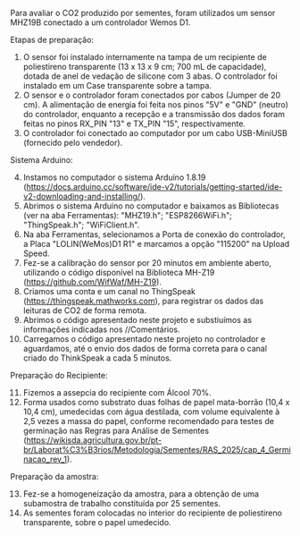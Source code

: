 Para avaliar o CO2 produzido por sementes, foram utilizados um sensor MHZ19B conectado a um controlador Wemos D1.

Etapas de preparação:

1. O sensor foi instalado internamente na tampa de um recipiente de poliestireno transparente (13 x 13 x 9 cm; 700 mL de capacidade), dotada de anel de vedação de silicone com 3 abas. O controlador foi instalado em um Case transparente sobre a tampa. 
2. O sensor e o controlador foram conectados por cabos (Jumper de 20 cm). A alimentação de energia foi feita nos pinos "5V" e "GND" (neutro) do controlador, enquanto a recepção e a transmissão dos dados foram feitas no pinos RX_PIN "13" e TX_PIN "15", respectivamente.
3. O controlador foi conectado ao computador por um cabo USB-MiniUSB (fornecido pelo vendedor).

Sistema Arduino:

4. Instamos no computador o sistema Arduíno 1.8.19 (https://docs.arduino.cc/software/ide-v2/tutorials/getting-started/ide-v2-downloading-and-installing/).
5. Abrimos o sistema Arduino no computador e baixamos as Bibliotecas (ver na aba Ferramentas): "MHZ19.h"; "ESP8266WiFi.h"; "ThingSpeak.h"; "WiFiClient.h".
6. Na aba Ferramentas, selecionamos a Porta de conexão do controlador, a Placa "LOLIN(WeMos)D1 R1" e marcamos a opção "115200" na Upload Speed.
7. Fez-se a calibração do sensor por 20 minutos em ambiente aberto, utilizando o código disponível na Biblioteca MH-Z19 (https://github.com/WifWaf/MH-Z19).
8. Criamos uma conta e um canal no ThingSpeak (https://thingspeak.mathworks.com), para registrar os dados das leituras de CO2 de forma remota.
9. Abrimos o código apresentado neste projeto e substiuímos as informações indicadas nos //Comentários.
10. Carregamos o código apresentado neste projeto no controlador e aguardamos, até o envio dos dados de forma correta para o canal criado do ThinkSpeak a cada 5 minutos.

Preparação do Recipiente:

11. Fizemos a assepcia do recipiente com Álcool 70%.
12. Forma usados como substrato duas folhas de papel mata-borrão (10,4 x 10,4 cm), umedecidas com água destilada, com volume equivalente à 2,5 vezes a massa do papel, conforme recomendado para testes de germinação nas Regras para Análise de Sementes (https://wikisda.agricultura.gov.br/pt-br/Laborat%C3%B3rios/Metodologia/Sementes/RAS_2025/cap_4_Germinacao_rev_1).

Preparação da amostra:

13. Fez-se a homogeneização da amostra, para a obtenção de uma subamostra de trabalho constituída por 25 sementes.
17. As sementes foram colocadas no interior do recipiente de poliestireno transparente, sobre o papel umedecido.
